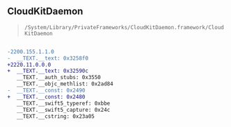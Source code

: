 ## CloudKitDaemon

> `/System/Library/PrivateFrameworks/CloudKitDaemon.framework/CloudKitDaemon`

```diff

-2200.155.1.1.0
-  __TEXT.__text: 0x3258f0
+2220.11.0.0.0
+  __TEXT.__text: 0x32590c
   __TEXT.__auth_stubs: 0x3550
   __TEXT.__objc_methlist: 0x2ad84
-  __TEXT.__const: 0x2490
+  __TEXT.__const: 0x2480
   __TEXT.__swift5_typeref: 0xbbe
   __TEXT.__swift5_capture: 0x24c
   __TEXT.__cstring: 0x23a05

```

